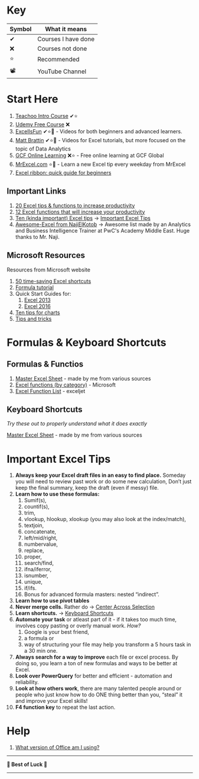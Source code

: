 # Key

| Symbol | What it means       |
| ------ | ------------------- |
| ✔      | Courses I have done |
| ❌      | Courses not done    |
| ⭐      | Recommended         |
| 📽     | YouTube Channel     |

# Start Here

1. [Teachoo Intro Course](https://www.teachoo.com/subjects/excel/) ✔⭐
2. [Udemy Free Course](https://www.udemy.com/course/useful-excel-for-beginners/) ❌
3. [ExcelIsFun](https://www.youtube.com/user/ExcelIsFun/) ✔⭐🎥 - Videos for both beginners and advanced learners.
4. [Matt Brattin](https://www.youtube.com/@mattbrattin) ✔⭐🎥 - Videos for Excel tutorials, but more focused on the topic of Data Analytics
5. [GCF Online Learning](https://edu.gcfglobal.org/en/topics/excel/) ❌⭐ - Free online learning at GCF Global
6. [MrExcel.com](https://www.youtube.com/user/bjele123) ⭐🎥 - Learn a new Excel tip every weekday from MrExcel
7. [Excel ribbon: quick guide for beginners](https://www.ablebits.com/office-addins-blog/excel-ribbon-guide/)

## Important Links

1. [20 Excel tips & functions to increase productivity](https://www.reddit.com/r/excel/comments/y0objs/here_are_20_excel_tips_functions_to_increase/)
2. [12 Excel functions that will increase your productivity](https://www.reddit.com/r/excel/comments/xhp68w/my_favorite_12_excel_functions_that_will_increase/)
3. [Ten (kinda important) Excel tips](https://www.reddit.com/r/excel/comments/xaleo5/ten_excel_tips_i_learned_during_my_sales_and/) → [Important Excel Tips](draft%20-%20MS%20Excel%20Awesome%20List.md#Important%20Excel%20Tips)
4. [Awesome-Excel from NajiElKotob](https://github.com/NajiElKotob/Awesome-Excel) → Awesome list made by an Analytics and Business Intelligence Trainer at PwC's Academy Middle East. Huge thanks to Mr. Naji.

## Microsoft Resources

Resources from Microsoft website

1. [50 time-saving Excel shortcuts](resources/50%20time-saving%20Excel%20shortcuts.xltx)
2. [Formula tutorial](resources/Formula%20tutorial.xltx)
3. Quick Start Guides for:
	1. [Excel 2013](resources/Quick%20Start%20Guide%20-%20Excel%202013.pdf)
	2. [Excel 2016](resources/Quick%20Start%20Guide%20-%20Excel%202016.pdf)
4. [Ten tips for charts](resources/Ten%20tips%20for%20charts.xltx)
5. [Tips and tricks](resources/Tips%20and%20tricks.xltx)


# Formulas & Keyboard Shortcuts

## Formulas & Functios

1. [Master Excel Sheet](resources/Master%20Sheet.xlsx) - made by me from various sources
2. [Excel functions (by category)](https://support.office.com/en-us/article/excel-functions-by-category-5f91f4e9-7b42-46d2-9bd1-63f26a86c0eb) - Microsoft
3. [Excel Function List](https://exceljet.net/excel-functions) - exceljet

## Keyboard Shortcuts

*Try these out to properly understand what it does exactly*

[Master Excel Sheet](resources/Master%20Sheet.xlsx) - made by me from various sources

# Important Excel Tips

1. **Always keep your Excel draft files in an easy to find place.** Someday you will need to review past work or do some new calculation, Don’t just keep the final summary, keep the draft (even if messy) file.
2. **Learn how to use these formulas:** 
	1. Sumif(s), 
	2. countif(s), 
	3. trim, 
	4. vlookup, hlookup, xlookup (you may also look at the index/match), 
	5. textjoin, 
	6. concatenate, 
	7. left/mid/right, 
	8. numbervalue, 
	9. replace, 
	10. proper, 
	11. search/find, 
	12. ifna/iferror, 
	13. isnumber, 
	14. unique, 
	15. if/ifs. 
	16. Bonus for advanced formula masters: nested “indirect”.
3. **Learn how to use pivot tables**
4. **Never merge cells.** Rather do → [Center Across Selection](Side%20Notes.md#Center%20Across%20Selection)
5. **Learn shortcuts.** → [Keyboard Shortcuts](draft%20-%20MS%20Excel%20Awesome%20List.md#Keyboard%20Shortcuts)
6. **Automate your task** or atleast part of it -  if it takes too much time, involves copy pasting or overly manual work. *How?*
	1. Google is your best friend, 
	2. a formula or 
	3. way of structuring your file may help you transform a 5 hours task in a 30 min one.
7. **Always search for a way to improve** each file or excel process. By doing so, you learn a ton of new formulas and ways to be better at Excel. 
8. **Look over PowerQuery** for better and efficient - automation and reliability.
9. **Look at how others work**, there are many talented people around or people who just know how to do ONE thing better than you, “steal” it and improve your Excel skills!
10. **F4 function key** to repeat the last action.  


# Help

1. [What version of Office am I using?](https://support.microsoft.com/en-us/office/about-office-what-version-of-office-am-i-using-932788b8-a3ce-44bf-bb09-e334518b8b19)



---

**🌟 Best of Luck 🌟**

---
